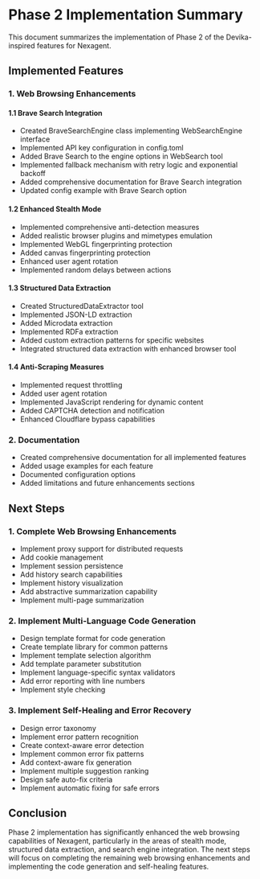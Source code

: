 # Phase 2 Implementation Summary

This document summarizes the implementation of Phase 2 of the Devika-inspired features for Nexagent.

## Implemented Features

### 1. Web Browsing Enhancements

#### 1.1 Brave Search Integration
- Created BraveSearchEngine class implementing WebSearchEngine interface
- Implemented API key configuration in config.toml
- Added Brave Search to the engine options in WebSearch tool
- Implemented fallback mechanism with retry logic and exponential backoff
- Added comprehensive documentation for Brave Search integration
- Updated config example with Brave Search option

#### 1.2 Enhanced Stealth Mode
- Implemented comprehensive anti-detection measures
- Added realistic browser plugins and mimetypes emulation
- Implemented WebGL fingerprinting protection
- Added canvas fingerprinting protection
- Enhanced user agent rotation
- Implemented random delays between actions

#### 1.3 Structured Data Extraction
- Created StructuredDataExtractor tool
- Implemented JSON-LD extraction
- Added Microdata extraction
- Implemented RDFa extraction
- Added custom extraction patterns for specific websites
- Integrated structured data extraction with enhanced browser tool

#### 1.4 Anti-Scraping Measures
- Implemented request throttling
- Added user agent rotation
- Implemented JavaScript rendering for dynamic content
- Added CAPTCHA detection and notification
- Enhanced Cloudflare bypass capabilities

### 2. Documentation

- Created comprehensive documentation for all implemented features
- Added usage examples for each feature
- Documented configuration options
- Added limitations and future enhancements sections

## Next Steps

### 1. Complete Web Browsing Enhancements

- Implement proxy support for distributed requests
- Add cookie management
- Implement session persistence
- Add history search capabilities
- Implement history visualization
- Add abstractive summarization capability
- Implement multi-page summarization

### 2. Implement Multi-Language Code Generation

- Design template format for code generation
- Create template library for common patterns
- Implement template selection algorithm
- Add template parameter substitution
- Implement language-specific syntax validators
- Add error reporting with line numbers
- Implement style checking

### 3. Implement Self-Healing and Error Recovery

- Design error taxonomy
- Implement error pattern recognition
- Create context-aware error detection
- Implement common error fix patterns
- Add context-aware fix generation
- Implement multiple suggestion ranking
- Design safe auto-fix criteria
- Implement automatic fixing for safe errors

## Conclusion

Phase 2 implementation has significantly enhanced the web browsing capabilities of Nexagent, particularly in the areas of stealth mode, structured data extraction, and search engine integration. The next steps will focus on completing the remaining web browsing enhancements and implementing the code generation and self-healing features.
